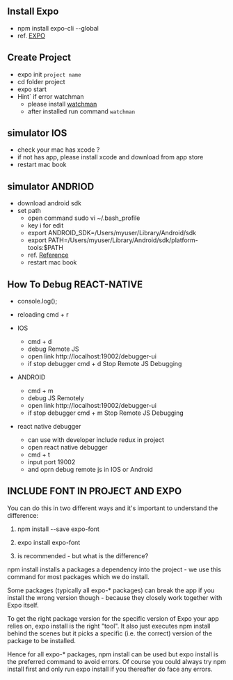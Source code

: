 ## Install Expo 
  - npm install expo-cli --global
  - ref. [EXPO](https://expo.io/learn)

## Create Project 
  - expo init `project name`
  - cd folder project
  - expo start
  - Hint` if error watchman 
    - please install [watchman](https://facebook.github.io/watchman/docs/install.html)
    - after installed run command `watchman`

## simulator IOS
  - check your mac has xcode ?
  - if not has app, please install xcode and download from app store
  - restart mac book

## simulator ANDRIOD
  - download android sdk
  - set path 
    - open command sudo vi ~/.bash_profile
    - key i for edit 
    - export ANDROID_SDK=/Users/myuser/Library/Android/sdk
    - export PATH=/Users/myuser/Library/Android/sdk/platform-tools:$PATH
    - ref. [Reference](https://docs.expo.io/versions/v36.0.0/workflow/android-studio-emulator)
    - restart mac book

## How To Debug REACT-NATIVE
  - console.log();
  - reloading cmd + r
  - IOS
    - cmd + d 
    - debug Remote JS
    - open link http://localhost:19002/debugger-ui
    - if stop debugger cmd + d Stop Remote JS Debugging

  - ANDROID
    - cmd + m
    - debug JS Remotely 
    - open link http://localhost:19002/debugger-ui
    - if stop debugger cmd + m Stop Remote JS Debugging

  - react native debugger 
    - can use with developer include redux in project
    - open react native debugger 
    - cmd + t
    - input port 19002
    - and oprn debug remote js in IOS or Android

## INCLUDE FONT IN PROJECT AND EXPO

You can do this in two different ways and it's important to understand the difference:

1) npm install --save expo-font

2) expo install expo-font

2) is recommended - but what is the difference?

npm install installs a packages a dependency into the project - we use this command for most packages which we do install.

Some packages (typically all expo-* packages) can break the app if you install the wrong version though - because they closely work together with Expo itself.

To get the right package version for the specific version of Expo your app relies on, expo install is the right "tool". It also just executes npm install behind the scenes but it picks a specific (i.e. the correct) version of the package to be installed.

Hence for all expo-* packages, npm install can be used but expo install is the preferred command to avoid errors. Of course you could always try npm install first and only run expo install if you thereafter do face any errors.